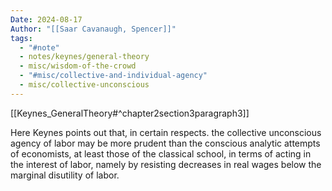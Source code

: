 ```yaml
---
Date: 2024-08-17
Author: "[[Saar Cavanaugh, Spencer]]"
tags:
  - "#note"
  - notes/keynes/general-theory
  - misc/wisdom-of-the-crowd
  - "#misc/collective-and-individual-agency"
  - misc/collective-unconscious
---
```

[[Keynes_GeneralTheory#^chapter2section3paragraph3]]

Here Keynes points out that, in certain respects. the collective unconscious agency of labor may be more prudent than the conscious analytic attempts of economists, at least those of the classical school, in terms of acting in the interest of labor, namely by resisting decreases in real wages below the marginal disutility of labor.